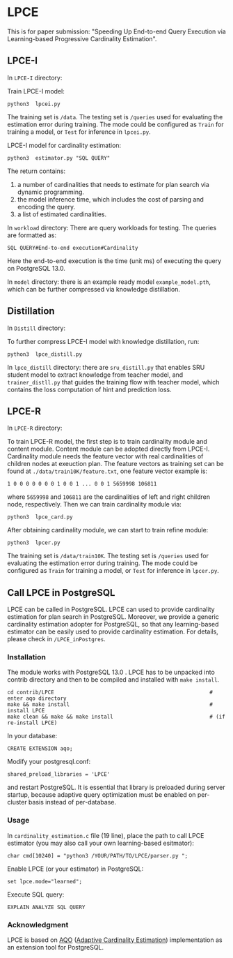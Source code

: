 
# LPCE
This is for paper submission: "Speeding Up End-to-end Query Execution via Learning-based Progressive Cardinality Estimation".

## LPCE-I
In `LPCE-I` directory:


Train LPCE-I model:
```
python3  lpcei.py
```
The training set is `/data`.
The testing set is `/queries` used for evaluating the estimation error during training. 
The mode could be configured as `Train` for training a model, or `Test` for inference in `lpcei.py`.

LPCE-I model for cardinality estimation:
```
python3  estimator.py "SQL QUERY"
```
The return contains: 
1) a number of cardinalities that needs to estimate for plan search via dynamic programming.
2) the model inference time, which includes the cost of parsing and encoding the query.
3) a list of estimated cardinalities. 


In `workload` directory:
There are query workloads for testing. The queries are formatted as:
```
SQL QUERY#End-to-end execution#Cardinality
```
Here the end-to-end execution is the time (unit ms) of executing the query on PostgreSQL 13.0.

In `model` directory:
there is an example ready model `example_model.pth`, which can be further compressed via knowledge distillation.





## Distillation
In `Distill` directory:

To further compress LPCE-I model with knowledge distillation, run:
```
python3  lpce_distill.py
```
In `lpce_distill` directory:
there are `sru_distill.py` that enables SRU student model to extract knowledge from teacher model,
and `trainer_distll.py` that guides the training flow with teacher model, which contains the loss computation of hint and prediction loss.




## LPCE-R
In `LPCE-R` directory:

To train LPCE-R model, the first step is to train cardinality module and content module.
Content module can be adopted directly from LPCE-I.
Cardinality module needs the feature vector with real cardinalities of children nodes at exeuction plan. 
The feature vectors as training set can be found at `./data/train10K/feature.txt`, one feature vector example is:
```
1 0 0 0 0 0 0 0 1 0 0 1 ... 0 0 1 5659998 106811
```
where `5659998` and `106811` are the cardinalities of left and right children node, respectively.
Then we can train cardinality module via:
```
python3  lpce_card.py
```
After obtaining cardinality module, we can start to train refine module:
```
python3  lpcer.py
```
The training set is `/data/train10K`.
The testing set is `/queries` used for evaluating the estimation error during training. 
The mode could be configured as `Train` for training a model, or `Test` for inference in `lpcer.py`.








## Call LPCE in PostgreSQL
LPCE can be called in PostgreSQL.
LPCE can used to provide cardinality estimation for plan search in PostgreSQL.
Moreover, we provide a generic cardinality estimation adopter for PostgreSQL, so that any learning-based estimator can be easily used to provide cardinality estimation. 
For details, please check in `/LPCE_inPostgres`.



### Installation

The module works with PostgreSQL 13.0 .
LPCE has to be unpacked into contrib directory and then to be compiled and
installed with `make install`.

```
cd contrib/LPCE                                                  # enter aqo directory
make && make install                                             # install LPCE
make clean && make && make install                               # (if re-install LPCE)
```

In your database:

`CREATE EXTENSION aqo;`

Modify your postgresql.conf:

`shared_preload_libraries = 'LPCE'`

and restart PostgreSQL. It is essential that library is preloaded during server startup, because
adaptive query optimization must be enabled on per-cluster basis instead
of per-database.



### Usage

In `cardinality_estimation.c` file (19 line), place the path to call LPCE estimator (you may also call your own learning-based esitmator):

`char cmd[10240] = "python3 /YOUR/PATH/TO/LPCE/parser.py ";`

Enable LPCE (or your estimator) in PostgreSQL:

`set lpce.mode="learned";`


Execute SQL query:

`EXPLAIN ANALYZE SQL QUERY`




### Acknowledgment
LPCE is based on [AQO](https://github.com/postgrespro/aqo) ([Adaptive Cardinality Estimation](https://arxiv.org/abs/1711.08330)) implementation as an extension tool for PostgreSQL.
